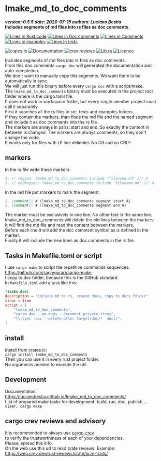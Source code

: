 [comment]: # (lmake_md_to_doc_comments segment start A)

# lmake_md_to_doc_comments  

[comment]: # (lmake_readme cargo.toml data start)
***version: 0.5.5  date: 2020-07-15 authors: Luciano Bestia***  
**Includes segments of md files into rs files as doc comments.**

[comment]: # (lmake_readme cargo.toml data end)

[comment]: # (lmake_lines_of_code start)
[![Lines in Rust code](https://img.shields.io/badge/Lines_in_Rust-188-green.svg)](https://github.com/LucianoBestia/lmake_md_to_doc_comments/)
[![Lines in Doc comments](https://img.shields.io/badge/Lines_in_Doc_comments-143-blue.svg)](https://github.com/LucianoBestia/lmake_md_to_doc_comments/)
[![Lines in Comments](https://img.shields.io/badge/Lines_in_comments-22-purple.svg)](https://github.com/LucianoBestia/lmake_md_to_doc_comments/)
[![Lines in examples](https://img.shields.io/badge/Lines_in_examples-0-yellow.svg)](https://github.com/LucianoBestia/lmake_md_to_doc_comments/)
[![Lines in tests](https://img.shields.io/badge/Lines_in_tests-0-orange.svg)](https://github.com/LucianoBestia/lmake_md_to_doc_comments/)

[comment]: # (lmake_lines_of_code end)
[![crates.io](https://meritbadge.herokuapp.com/lmake_md_to_doc_comments)](https://crates.io/crates/lmake_md_to_doc_comments) [![Documentation](https://docs.rs/lmake_md_to_doc_comments/badge.svg)](https://docs.rs/lmake_md_to_doc_comments/) [![crev reviews](
https://web.crev.dev/rust-reviews/badge/crev_count/lmake_md_to_doc_comments.svg
)](https://web.crev.dev/rust-reviews/crate/lmake_md_to_doc_comments/) [![Lib.rs](https://img.shields.io/badge/Lib.rs-rust-orange.svg)](https://lib.rs/crates/lmake_md_to_doc_comments/) [![Licence](https://img.shields.io/badge/license-MIT-blue.svg)](https://github.com/LucianoBestia/reader_for_microxml/blob/master/LICENSE)

Includes segments of md files into rs files as doc comments.  
From this doc comments `cargo doc` will generated the documentation and auto-completion.  
We don't want to manually copy this segments. We want them to be automatically in sync.  
We will just run this binary before every `cargo doc` with a script/make.  
The `lmake_md_to_doc_comments` binary must be executed in the project root folder where is the cargo.toml file.  
It does not work in workspace folder, but every single member project must call it separately.  
First it searches all the rs files in src, tests and examples folders.  
If they contain the markers, than finds the md file and the named segment and include it as doc comments into the rs file.  
The markers are always in pairs: start and end. So exactly the content in between is changed.
The markers are always comments, so they don't change the code.  
It works only for files with LF line delimiter. No CR and no CRLF.  

## markers

In the rs file write these markers:  

```rust
1. // region: lmake_md_to_doc_comments include "filename.md" //! A  
2. // endregion: lmake_md_to_doc_comments include "filename.md" //! A  
```

In the md file put markers to mark the segment:  

```markdown
1. [comment]: # (lmake_md_to_doc_comments segment start A)  
2. [comment]: # (lmake_md_to_doc_comments segment end A)  
```

The marker must be exclusively in one line. No other text in the same line.  
lmake_md_to_doc_comments will delete the old lines between the markers.  
It will find the md file and read the content between the markers.  
Before each line it will add the doc comment symbol as is defined in the marker.  
Finally it will include the new lines as doc comments in the rs file.  

## Tasks in Makefile.toml or script

I use `cargo make` to script the repetitive commands sequences.  
<https://github.com/sagiegurari/cargo-make>  
I copy to doc folder, because this is the GitHub standard.  
In `Makefile.toml` add a task like this:  

```toml
[tasks.doc]
description = "include md to rs, create docs, copy to docs folder"
clear = true
script = [
    "lmake_md_to_doc_comments",
    "cargo doc --no-deps --document-private-items",
    "\\rsync -avz --delete-after target/doc/*  docs/",
]
```

[comment]: # (lmake_md_to_doc_comments segment end A)

[comment]: # (lmake_md_to_doc_comments segment start B)

## install

Install from crates.io:  
`cargo install lmake_md_to_doc_comments`  
Then you can use it in every rust project folder.  
No arguments needed to execute the util.  

[comment]: # (lmake_md_to_doc_comments segment end B)

## Development

Documentation:  
<https://lucianobestia.github.io/lmake_md_to_doc_comments/>  
List of prepared make tasks for development: build, run, doc, publish,...  
`clear; cargo make`  

## cargo crev reviews and advisory

It is recommended to always use [cargo-crev](https://github.com/crev-dev/cargo-crev)  
to verify the trustworthiness of each of your dependencies.  
Please, spread this info.  
On the web use this url to read crate reviews. Example:  
<https://web.crev.dev/rust-reviews/crate/num-traits/>  
